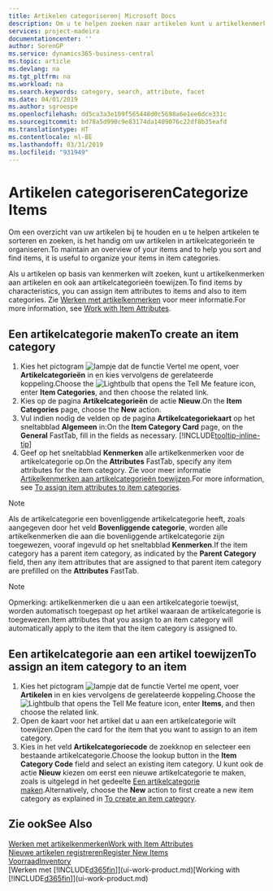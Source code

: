 ```yaml
---
title: Artikelen categoriseren| Microsoft Docs
description: Om u te helpen zoeken naar artikelen kunt u artikelkenmerken toewijzen en artikelen categoriseren.
services: project-madeira
documentationcenter: ''
author: SorenGP
ms.service: dynamics365-business-central
ms.topic: article
ms.devlang: na
ms.tgt_pltfrm: na
ms.workload: na
ms.search.keywords: category, search, attribute, facet
ms.date: 04/01/2019
ms.author: sgroespe
ms.openlocfilehash: dd5ca3a3e109f565448d0c5698a6e1ee6dce331c
ms.sourcegitcommit: bd78a5d990c9e83174da1409076c22df8b35eafd
ms.translationtype: HT
ms.contentlocale: nl-BE
ms.lasthandoff: 03/31/2019
ms.locfileid: "931949"
---
```

# <a name="categorize-items"></a><span data-ttu-id="78ff3-103">Artikelen categoriseren</span><span class="sxs-lookup"><span data-stu-id="78ff3-103">Categorize Items</span></span>
<span data-ttu-id="78ff3-104">Om een overzicht van uw artikelen bij te houden en u te helpen artikelen te sorteren en zoeken, is het handig om uw artikelen in artikelcategorieën te organiseren.</span><span class="sxs-lookup"><span data-stu-id="78ff3-104">To maintain an overview of your items and to help you sort and find items, it is useful to organize your items in item categories.</span></span>

<span data-ttu-id="78ff3-105">Als u artikelen op basis van kenmerken wilt zoeken, kunt u artikelkenmerken aan artikelen en ook aan artikelcategorieën toewijzen.</span><span class="sxs-lookup"><span data-stu-id="78ff3-105">To find items by characteristics, you can assign item attributes to items and also to item categories.</span></span> <span data-ttu-id="78ff3-106">Zie [Werken met artikelkenmerken](inventory-how-work-item-attributes.md) voor meer informatie.</span><span class="sxs-lookup"><span data-stu-id="78ff3-106">For more information, see [Work with Item Attributes](inventory-how-work-item-attributes.md).</span></span>

## <a name="to-create-an-item-category"></a><span data-ttu-id="78ff3-107">Een artikelcategorie maken</span><span class="sxs-lookup"><span data-stu-id="78ff3-107">To create an item category</span></span>
1. <span data-ttu-id="78ff3-108">Kies het pictogram ![lampje dat de functie Vertel me opent](media/ui-search/search_small.png "Vertel me wat u wilt doen"), voer **Artikelcategorieën** in en kies vervolgens de gerelateerde koppeling.</span><span class="sxs-lookup"><span data-stu-id="78ff3-108">Choose the ![Lightbulb that opens the Tell Me feature](media/ui-search/search_small.png "Tell me what you want to do") icon, enter **Item Categories**, and then choose the related link.</span></span>
2. <span data-ttu-id="78ff3-109">Kies op de pagina **Artikelcategorieën** de actie **Nieuw**.</span><span class="sxs-lookup"><span data-stu-id="78ff3-109">On the **Item Categories** page, choose the **New** action.</span></span>
3. <span data-ttu-id="78ff3-110">Vul indien nodig de velden op de pagina **Artikelcategoriekaart** op het sneltabblad **Algemeen** in:</span><span class="sxs-lookup"><span data-stu-id="78ff3-110">On the **Item Category Card** page, on the **General** FastTab, fill in the fields as necessary.</span></span> [!INCLUDE[tooltip-inline-tip](includes/tooltip-inline-tip_md.md)]
4. <span data-ttu-id="78ff3-111">Geef op het sneltabblad **Kenmerken** alle artikelkenmerken voor de artikelcategorie op.</span><span class="sxs-lookup"><span data-stu-id="78ff3-111">On the **Attributes** FastTab, specify any item attributes for the item category.</span></span> <span data-ttu-id="78ff3-112">Zie voor meer informatie [Artikelkenmerken aan artikelcategorieën toewijzen](inventory-how-work-item-attributes.md#to-assign-item-attributes-to-item-categories).</span><span class="sxs-lookup"><span data-stu-id="78ff3-112">For more information, see [To assign item attributes to item categories](inventory-how-work-item-attributes.md#to-assign-item-attributes-to-item-categories).</span></span>

> [!NOTE]  
>   <span data-ttu-id="78ff3-113">Als de artikelcategorie een bovenliggende artikelcategorie heeft, zoals aangegeven door het veld **Bovenliggende categorie**, worden alle artikelkenmerken die aan die bovenliggende artikelcategorie zijn toegewezen, vooraf ingevuld op het sneltabblad **Kenmerken**.</span><span class="sxs-lookup"><span data-stu-id="78ff3-113">If the item category has a parent item category, as indicated by the **Parent Category** field, then any item attributes that are assigned to that parent item category are prefilled on the **Attributes** FastTab.</span></span>

> [!NOTE]  
>   <span data-ttu-id="78ff3-114">Opmerking: artikelkenmerken die u aan een artikelcategorie toewijst, worden automatisch toegepast op het artikel waaraan de artikelcategorie is toegewezen.</span><span class="sxs-lookup"><span data-stu-id="78ff3-114">Item attributes that you assign to an item category will automatically apply to the item that the item category is assigned to.</span></span>

## <a name="to-assign-an-item-category-to-an-item"></a><span data-ttu-id="78ff3-115">Een artikelcategorie aan een artikel toewijzen</span><span class="sxs-lookup"><span data-stu-id="78ff3-115">To assign an item category to an item</span></span>
1. <span data-ttu-id="78ff3-116">Kies het pictogram ![lampje dat de functie Vertel me opent](media/ui-search/search_small.png "Vertel me wat u wilt doen"), voer **Artikelen** in en kies vervolgens de gerelateerde koppeling.</span><span class="sxs-lookup"><span data-stu-id="78ff3-116">Choose the ![Lightbulb that opens the Tell Me feature](media/ui-search/search_small.png "Tell me what you want to do") icon, enter **Items**, and then choose the related link.</span></span>
2. <span data-ttu-id="78ff3-117">Open de kaart voor het artikel dat u aan een artikelcategorie wilt toewijzen.</span><span class="sxs-lookup"><span data-stu-id="78ff3-117">Open the card for the item that you want to assign to an item category.</span></span>
3. <span data-ttu-id="78ff3-118">Kies in het veld **Artikelcategoriecode** de zoekknop en selecteer een bestaande artikelcategorie.</span><span class="sxs-lookup"><span data-stu-id="78ff3-118">Choose the lookup button in the **Item Category Code** field and select an existing item category.</span></span> <span data-ttu-id="78ff3-119">U kunt ook de actie **Nieuw** kiezen om eerst een nieuwe artikelcategorie te maken, zoals is uitgelegd in het gedeelte [Een artikelcategorie maken](inventory-how-categorize-items.md#to-create-an-item-category).</span><span class="sxs-lookup"><span data-stu-id="78ff3-119">Alternatively, choose the **New** action to first create a new item category as explained in [To create an item category](inventory-how-categorize-items.md#to-create-an-item-category).</span></span>

## <a name="see-also"></a><span data-ttu-id="78ff3-120">Zie ook</span><span class="sxs-lookup"><span data-stu-id="78ff3-120">See Also</span></span>
[<span data-ttu-id="78ff3-121">Werken met artikelkenmerken</span><span class="sxs-lookup"><span data-stu-id="78ff3-121">Work with Item Attributes</span></span>](inventory-how-work-item-attributes.md)  
[<span data-ttu-id="78ff3-122">Nieuwe artikelen registreren</span><span class="sxs-lookup"><span data-stu-id="78ff3-122">Register New Items</span></span>](inventory-how-register-new-items.md)  
[<span data-ttu-id="78ff3-123">Voorraad</span><span class="sxs-lookup"><span data-stu-id="78ff3-123">Inventory</span></span>](inventory-manage-inventory.md)  
<span data-ttu-id="78ff3-124">[Werken met [!INCLUDE[d365fin](includes/d365fin_md.md)]](ui-work-product.md)</span><span class="sxs-lookup"><span data-stu-id="78ff3-124">[Working with [!INCLUDE[d365fin](includes/d365fin_md.md)]](ui-work-product.md)</span></span>
